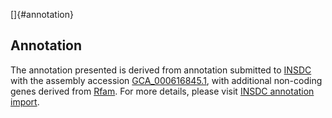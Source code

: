 []{#annotation}

Annotation
----------

The annotation presented is derived from annotation submitted to
[INSDC](http://www.insdc.org) with the assembly accession
[GCA\_000616845.1](http://www.ebi.ac.uk/ena/data/view/GCA_000616845.1),
with additional non-coding genes derived from
[Rfam](http://rfam.xfam.org/). For more details, please visit [INSDC
annotation
import](http://ensemblgenomes.org/info/data/insdc_annotation).
